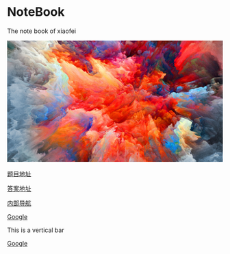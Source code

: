 # NoteBook
The note book of xiaofei

![this is pic](./Pictures/Explosion_1080.jpg "pci tips" )

[题目地址](https://www.jianshu.com/p/476b52ee4f1b)

[答案地址](https://blog.csdn.net/fashion2014/article/details/78826299)

[内部导航](./Java基础/Java基础--34--子类“覆盖”父类的成员变量.md)


[Google][link]

[link]: http://www.google.com/ "Google"


This is a vertical bar

[Google][link]



